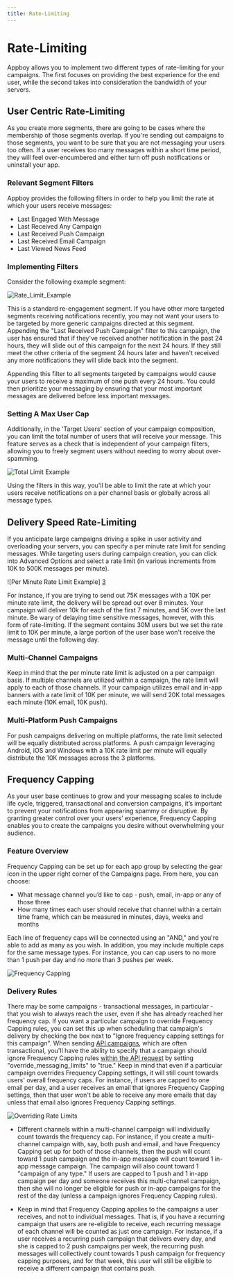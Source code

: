 ```yaml
---
title: Rate-Limiting
---
```


# Rate-Limiting

Appboy allows you to implement two different types of rate-limiting for your campaigns. The first focuses on providing the best experience for the end user, while the second takes into consideration the bandwidth of your servers.

## User Centric Rate-Limiting

As you create more segments, there are going to be cases where the membership of those segments overlap. If you're sending out campaigns to those segments, you want to be sure that you are not messaging your users too often. If a user receives too many messages within a short time period, they will feel over-encumbered and either turn off push notifications or uninstall your app.

### Relevant Segment Filters
Appboy provides the following filters in order to help you limit the rate at which your users receive messages:

- Last Engaged With Message
- Last Received Any Campaign
- Last Received Push Campaign
- Last Received Email Campaign
- Last Viewed News Feed

### Implementing Filters
Consider the following example segment:

![Rate_Limit_Example][1]

This is a standard re-engagement segment. If you have other more targeted segments receiving notifications recently, you may not want your users to be targeted by more generic campaigns directed at this segment. Appending the "Last Received Push Campaign" filter to this campaign, the user has ensured that if they've received another notification in the past 24 hours, they will slide out of this campaign for the next 24 hours. If they still meet the other criteria of the segment 24 hours later and haven't received any more notifications they will slide back into the segment.

Appending this filter to all segments targeted by campaigns would cause your users to receive a maximum of one push every 24 hours. You could then prioritize your messaging by ensuring that your most important messages are delivered before less important messages.


### Setting A Max User Cap
Additionally, in the 'Target Users' section of your campaign composition, you can limit the total number of users that will receive your message. This feature serves as a check that is independent of your campaign filters, allowing you to freely segment users without needing to worry about over-spamming.

![Total Limit Example][2]

Using the filters in this way, you'll be able to limit the rate at which your users receive notifications on a per channel basis or globally across all message types.

## Delivery Speed Rate-Limiting

If you anticipate large campaigns driving a spike in user activity and overloading your servers, you can specify a per minute rate limit for sending messages. While targeting users during campaign creation, you can click into Advanced Options and select a rate limit (in various increments from 10K to 500K messages per minute).

![Per Minute Rate Limit Example] [3]

For instance, if you are trying to send out 75K messages with a 10K per minute rate limit, the delivery will be spread out over 8 minutes. Your campaign will deliver 10k for each of the first 7 minutes, and 5K over the last minute. Be wary of delaying time sensitive messages, however, with this form of rate-limiting. If the segment contains 30M users but we set the rate limit to 10K per minute, a large portion of the user base won't receive the message until the following day.

### Multi-Channel Campaigns
Keep in mind that the per minute rate limit is adjusted on a per campaign basis. If multiple channels are utilized within a campaign, the rate limit will apply to each of those channels. If your campaign utilizes email and in-app banners with a rate limit of 10K per minute, we will send 20K total messages each minute (10K email, 10K push).

### Multi-Platform Push Campaigns
For push campaigns delivering on multiple platforms, the rate limit selected will be equally distributed across platforms. A push campaign leveraging Android, iOS and Windows with a 10K rate limit per minute will equally distribute the 10K messages across the 3 platforms.

## Frequency Capping

As your user base continues to grow and your messaging scales to include life cycle, triggered, transactional and conversion campaigns, it’s important to prevent your notifications from appearing spammy or disruptive. By granting greater control over your users’ experience, Frequency Capping enables you to create the campaigns you desire without overwhelming your audience.

### Feature Overview

Frequency Capping can be set up for each app group by selecting the gear icon in the upper right corner of the Campaigns page. From here, you can choose:

- What message channel you’d like to cap - push, email, in-app or any of those three
- How many times each user should receive that channel within a certain time frame, which can be measured in minutes, days, weeks and months

Each line of frequency caps will be connected using an "AND," and you're able to add as many as you wish. In addition, you may include multiple caps for the same message types. For instance, you can cap users to no more than 1 push per day and no more than 3 pushes per week.

![Frequency Capping][14]

### Delivery Rules

There may be some campaigns - transactional messages, in particular - that you wish to always reach the user, even if she has already reached her frequency cap. If you want a particular campaign to override Frequency Capping rules, you can set this up when scheduling that campaign's delivery by checking the box next to "Ignore frequency capping settings for this campaign". When sending [API campaigns][15], which are often transactional, you'll have the ability to specify that a campaign should ignore Frequency Capping rules [within the API request][16] by setting "override_messaging_limits" to "true." Keep in mind that even if a particular campaign overrides Frequency Capping settings, it will still count towards users' overall frequency caps. For instance, if users are capped to one email per day, and a user receives an email that ignores Frequency Capping settings, then that user won't be able to receive any more emails that day unless that email also ignores Frequency Capping settings.

![Overriding Rate Limits][17]

- Different channels within a multi-channel campaign will individually count towards the frequency cap. For instance, if you create a multi-channel campaign with, say, both push and email, and have Frequency Capping set up for both of those channels, then the push will count toward 1 push campaign and the in-app message will count toward 1 in-app message campaign. The campaign will also count toward 1 "campaign of any type." If users are capped to 1 push and 1 in-app campaign per day and someone receives this multi-channel campaign, then she will no longer be eligible for push or in-app campaigns for the rest of the day (unless a campaign ignores Frequency Capping rules).

- Keep in mind that Frequency Capping applies to the campaigns a user receives, and not to individual messages. That is, if you have a recurring campaign that users are re-eligible to receive, each recurring message of each channel will be counted as just one campaign. For instance, if a user receives a recurring push campaign that delivers every day, and she is capped to 2 push campaigns per week, the recurring push messages will collectively count towards 1 push campaign for frequency capping purposes, and for that week, this user will still be eligible to receive a different campaign that contains push.

[1]: /assets/img/rate_limit_daily.png
[2]: /assets/img/total_limit.png
[3]: /assets/img/per_minute_rate_limit.png
[14]: /assets/img/rate_limiting_overview.png
[15]: https://documentation.appboy.com/REST_APIs/Messaging
[16]: https://documentation.appboy.com/Advanced_Use_Cases/API_Campaigns
[17]: /assets/img/rate_limiting_overriding.png
